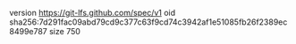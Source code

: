 version https://git-lfs.github.com/spec/v1
oid sha256:7d291fac09abd79cd9c377c63f9cd74c3942af1e51085fb26f2389ec8499e787
size 750
